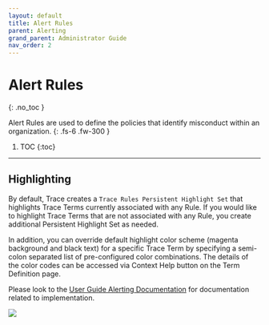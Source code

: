 ```yaml
---
layout: default
title: Alert Rules
parent: Alerting
grand_parent: Administrator Guide
nav_order: 2
---
```


# Alert Rules
{: .no_toc }


Alert Rules are used to define the policies that identify misconduct within an organization.
{: .fs-6 .fw-300 }

1. TOC
{:toc}

---


## Highlighting

By default, Trace creates a `Trace Rules Persistent Highlight Set` that highlights Trace Terms currently associated with any Rule. If you would like to highlight Trace Terms that are not associated with any Rule, you create additional Persistent Highlight Set as needed.

In addition, you can override default highlight color scheme (magenta background and black text) for a specific Trace Term by specifying a semi-colon separated list of pre-configured color combinations. The details of the color codes can be accessed via Context Help button on the Term Definition page.

Please look to the [User Guide Alerting Documentation](https://relativitydev.github.io/relativity-trace-documentation/docs/user_guide/alerting/) for documentation related to implementation. 

![](media/rules/587ff246e9bf742376893bde0d0469ab.png)
